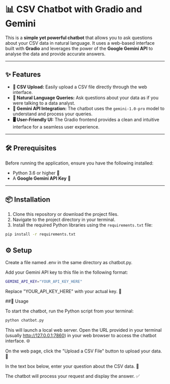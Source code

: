 # 📊 CSV Chatbot with Gradio and Gemini

This is a **simple yet powerful chatbot** that allows you to ask questions about your CSV data in natural language. It uses a web-based interface built with **Gradio** and leverages the power of the **Google Gemini API** to analyse the data and provide accurate answers.

---

## ✨ Features

- **📁 CSV Upload:** Easily upload a CSV file directly through the web interface.  
- **💬 Natural Language Queries:** Ask questions about your data as if you were talking to a data analyst.  
- **🤖 Gemini API Integration:** The chatbot uses the `gemini-1.0-pro` model to understand and process your queries.  
- **🖥️ User-Friendly UI:** The Gradio frontend provides a clean and intuitive interface for a seamless user experience.  

---

## 🛠️ Prerequisites

Before running the application, ensure you have the following installed:

- Python 3.6 or higher 🐍  
- A **Google Gemini API Key** 🔑  

---

## 📦 Installation

1. Clone this repository or download the project files.  
2. Navigate to the project directory in your terminal.  
3. Install the required Python libraries using the `requirements.txt` file:

```bash
pip install -r requirements.txt
```

## ⚙️ Setup

Create a file named .env in the same directory as chatbot.py.

Add your Gemini API key to this file in the following format:
```bash
GEMINI_API_KEY="YOUR_API_KEY_HERE"
```

Replace "YOUR_API_KEY_HERE" with your actual key. 🔑

##🚀 Usage

To start the chatbot, run the Python script from your terminal:
```bash
python chatbot.py
```

This will launch a local web server. Open the URL provided in your terminal (usually http://127.0.0.1:7860) in your web browser to access the chatbot interface. 🌐

On the web page, click the "Upload a CSV File" button to upload your data. 📁

In the text box below, enter your question about the CSV data. 💬

The chatbot will process your request and display the answer. ✅
